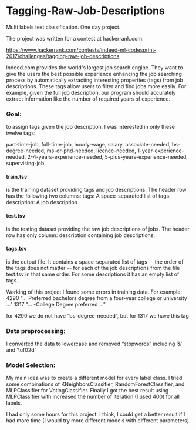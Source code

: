 # Tagging-Raw-Job-Descriptions
Multi labels text classification.  One day project. 

The project was written for a contest at hackerrank.com: 

https://www.hackerrank.com/contests/indeed-ml-codesprint-2017/challenges/tagging-raw-job-descriptions

Indeed.com provides the world's largest job search engine. They want to give the users the best possible experience  enhancing the job searching process by automatically extracting interesting properties (tags) from job descriptions. These tags allow users to filter and find jobs more easily. For example, given the full job description, our program should accurately extract information like the number of required years of experience.

### Goal:
to assign tags given the job description. 
I was interested in only these twelve tags:

part-time-job,
full-time-job,
hourly-wage,
salary,
associate-needed,
bs-degree-needed,
ms-or-phd-needed,
licence-needed,
1-year-experience-needed,
2-4-years-experience-needed,
5-plus-years-experience-needed,
supervising-job.

#### train.tsv 
is the training dataset providing tags and  job descriptions. The header row has the following two columns:
tags: A space-separated list of tags.
description: A job description.

#### test.tsv 
is the testing dataset providing the raw job descriptions of  jobs. The header row has only column: description containing job descriptions.

#### tags.tsv 
is the output file. It contains a space-separated list of tags -- the order of the tags does not matter -- for each of the job descriptions from the file test.tsv in that same order. For some descriptions it has an empty list of tags.


Working of this project I found some errors  in training data. For example:
4290 "... Preferred bachelors degree from a four-year college or university …"
1317 "... -College Degree preferred …"

for 4290 we do not have “bs-degree-needed”, but for 1317 we have this tag

### Data preprocessing:
I converted the data to lowercase and removed “stopwords” including ‘&' and ‘\uf02d'

### Model Selection:
My main idea was to create a different model for every label class. I tried some combinations of KNeighborsClassifier, RandomForestClassifier, and MLPClassifier for VotingClassifier. Finally I got the best result using MLPClassifier with increased the number of iteration (I used 400) for all labels.

I had only some hours for this project. I think, I could get a better result if I had more time (I would try more different models with different parameters). 



